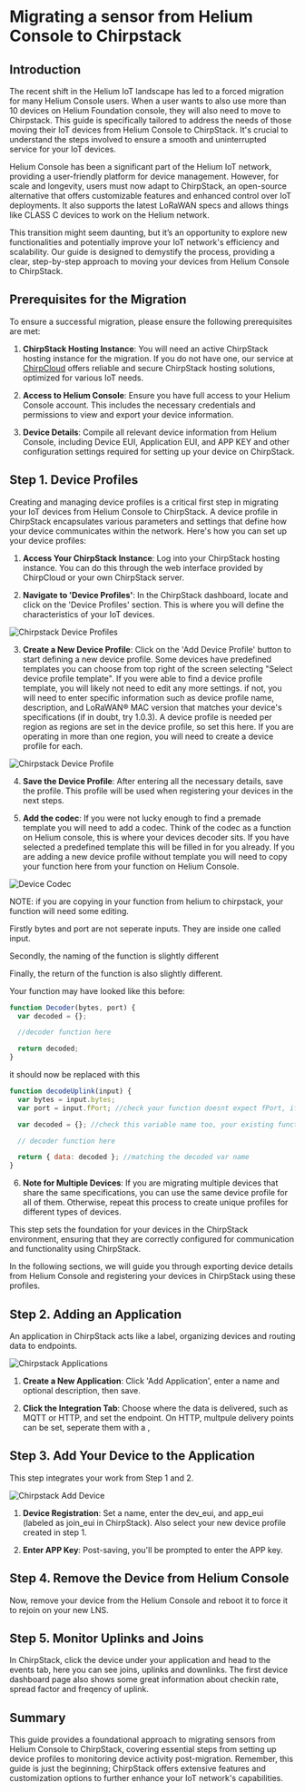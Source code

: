 # Migrating a sensor from Helium Console to Chirpstack

## Introduction

The recent shift in the Helium IoT landscape has led to a forced migration for many Helium Console users. When a user wants to also use more than 10 devices on Helium Foundation console, they will also need to move to Chirpstack. This guide is specifically tailored to address the needs of those moving their IoT devices from Helium Console to ChirpStack. It's crucial to understand the steps involved to ensure a smooth and uninterrupted service for your IoT devices.

Helium Console has been a significant part of the Helium IoT network, providing a user-friendly platform for device management. However, for scale and longevity, users must now adapt to ChirpStack, an open-source alternative that offers customizable features and enhanced control over IoT deployments. It also supports the latest LoRaWAN specs and allows things like CLASS C devices to work on the Helium network.

This transition might seem daunting, but it’s an opportunity to explore new functionalities and potentially improve your IoT network's efficiency and scalability. Our guide is designed to demystify the process, providing a clear, step-by-step approach to moving your devices from Helium Console to ChirpStack.

## Prerequisites for the Migration

To ensure a successful migration, please ensure the following prerequisites are met:

1. **ChirpStack Hosting Instance**: You will need an active ChirpStack hosting instance for the migration. If you do not have one, our service at [ChirpCloud](https://chirpcloud.co.uk) offers reliable and secure ChirpStack hosting solutions, optimized for various IoT needs.

2. **Access to Helium Console**: Ensure you have full access to your Helium Console account. This includes the necessary credentials and permissions to view and export your device information.

3. **Device Details**: Compile all relevant device information from Helium Console, including Device EUI, Application EUI, and APP KEY and other configuration settings required for setting up your device on ChirpStack.

## Step 1. Device Profiles

Creating and managing device profiles is a critical first step in migrating your IoT devices from Helium Console to ChirpStack. A device profile in ChirpStack encapsulates various parameters and settings that define how your device communicates within the network. Here's how you can set up your device profiles:

1. **Access Your ChirpStack Instance**: Log into your ChirpStack hosting instance. You can do this through the web interface provided by ChirpCloud or your own ChirpStack server.

2. **Navigate to 'Device Profiles'**: In the ChirpStack dashboard, locate and click on the 'Device Profiles' section. This is where you will define the characteristics of your IoT devices.

![Chirpstack Device Profiles](../assets/device-profiles.png)

3. **Create a New Device Profile**: Click on the 'Add Device Profile' button to start defining a new device profile. Some devices have predefined templates you can choose from top right of the screen selecting "Select device profile template".
   If you were able to find a device profile template, you will likely not need to edit any more settings. if not, you will need to enter specific information such as device profile name, description, and LoRaWAN® MAC version that matches your device's specifications (if in doubt, try 1.0.3). A device profile is needed per region as regions are set in the device profile, so set this here. If you are operating in more than one region, you will need to create a device profile for each.

![Chirpstack Device Profile](../assets/add-device-profile.png)

4. **Save the Device Profile**: After entering all the necessary details, save the profile. This profile will be used when registering your devices in the next steps.

5. **Add the codec**: If you were not lucky enough to find a premade template you will need to add a codec. Think of the codec as a function on Helium console, this is where your devices decoder sits.
   If you have selected a predefined template this will be filled in for you already. If you are adding a new device profile without template you will need to copy your function here from your function on Helium Console.

![Device Codec](../assets/device-codec.png)

NOTE: if you are copying in your function from helium to chirpstack, your function will need some editing.

Firstly bytes and port are not seperate inputs. They are inside one called input.

Secondly, the naming of the function is slightly different

Finally, the return of the function is also slightly different.

Your function may have looked like this before:

```javascript
function Decoder(bytes, port) {
  var decoded = {};

  //decoder function here

  return decoded;
}
```

it should now be replaced with this

```javascript
function decodeUplink(input) {
  var bytes = input.bytes;
  var port = input.fPort; //check your function doesnt expect fPort, if it does rename the var.

  var decoded = {}; //check this variable name too, your existing function may name this differently and then return it.

  // decoder function here

  return { data: decoded }; //matching the decoded var name
}
```

6. **Note for Multiple Devices**: If you are migrating multiple devices that share the same specifications, you can use the same device profile for all of them. Otherwise, repeat this process to create unique profiles for different types of devices.

This step sets the foundation for your devices in the ChirpStack environment, ensuring that they are correctly configured for communication and functionality using ChirpStack.

In the following sections, we will guide you through exporting device details from Helium Console and registering your devices in ChirpStack using these profiles.

## Step 2. Adding an Application

An application in ChirpStack acts like a label, organizing devices and routing data to endpoints.

![Chirpstack Applications](../assets/applications.png)

1. **Create a New Application**: Click 'Add Application', enter a name and optional description, then save.

2. **Click the Integration Tab**: Choose where the data is delivered, such as MQTT or HTTP, and set the endpoint. On HTTP, multpule delivery points can be set, seperate them with a ,

## Step 3. Add Your Device to the Application

This step integrates your work from Step 1 and 2.

![Chirpstack Add Device](../assets/application-add-device.png)

1. **Device Registration**: Set a name, enter the dev_eui, and app_eui (labeled as join_eui in ChirpStack). Also select your new device profile created in step 1.

2. **Enter APP Key**: Post-saving, you'll be prompted to enter the APP key.

## Step 4. Remove the Device from Helium Console

Now, remove your device from the Helium Console and reboot it to force it to rejoin on your new LNS.

## Step 5. Monitor Uplinks and Joins

In ChirpStack, click the device under your application and head to the events tab, here you can see joins, uplinks and downlinks. The first device dashboard page also shows some great information about checkin rate, spread factor and freqency of uplink.

## Summary

This guide provides a foundational approach to migrating sensors from Helium Console to ChirpStack, covering essential steps from setting up device profiles to monitoring device activity post-migration. Remember, this guide is just the beginning; ChirpStack offers extensive features and customization options to further enhance your IoT network's capabilities.
